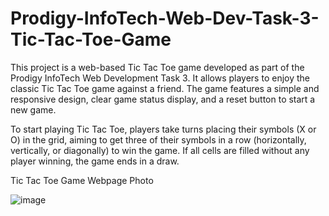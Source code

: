 # Prodigy-InfoTech-Web-Dev-Task-3-Tic-Tac-Toe-Game

This project is a web-based Tic Tac Toe game developed as part of the Prodigy InfoTech Web Development Task 3. It allows players to enjoy the classic Tic Tac Toe game against a friend. The game features a simple and responsive design, clear game status display, and a reset button to start a new game.

To start playing Tic Tac Toe, players take turns placing their symbols (X or O) in the grid, aiming to get three of their symbols in a row (horizontally, vertically, or diagonally) to win the game. If all cells are filled without any player winning, the game ends in a draw.

Tic Tac Toe Game Webpage Photo

![image](https://github.com/Raghav-26491/PRODIGY_WD_03/assets/145380406/364e01a8-cde4-4dcd-ad20-1ddbe932e52f)
